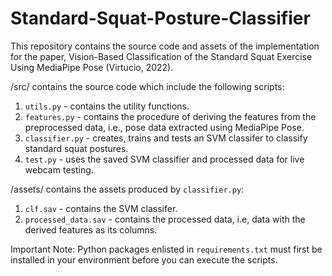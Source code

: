 # Standard-Squat-Posture-Classifier

This repository contains the source code and assets of the implementation for the paper, Vision-Based Classification of the Standard Squat Exercise Using MediaPipe Pose (Virtucio, 2022).

/src/ contains the source code which include the following scripts:
1. `utils.py` - contains the utility functions.
2. `features.py` - contains the procedure of deriving the features from the preprocessed data, i.e., pose data extracted using MediaPipe Pose.
3. `classifier.py` - creates, trains and tests an SVM classifer to classify standard squat postures.
4. `test.py` - uses the saved SVM classifier and processed data for live webcam testing.

/assets/ contains the assets produced by `classifier.py`:
1. `clf.sav` - contains the SVM classifer.
2. `processed_data.sav` - contains the processed data, i.e, data with the derived features as its columns.

Important Note: Python packages enlisted in `requirements.txt` must first be installed in your environment before you can execute the scripts.
